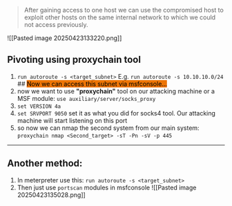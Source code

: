 
>After gaining access to one host we can use the compromised host to exploit other hosts on the same internal network to which we could not access previously.

![[Pasted image 20250423133220.png]]


## **Pivoting** using proxychain tool

1. `run autoroute -s <target_subnet>` E.g. `run autoroute -s 10.10.10.0/24` ## <mark style="background: #ED7506;">Now we can access this subnet via msfconsole...</mark>
2. now we want to use **"proxychain"** tool on our attacking machine or a MSF module: `use auxiliary/server/socks_proxy`
3. `set VERSION 4a`
4. `set SRVPORT 9050` set it as what you did for socks4 tool. Our attacking machine will start listening on this port
5. so now we can nmap the second system from our main system: `proxychain nmap <Second_target> -sT -Pn -sV -p 445`


---

## **Another method:**

1. In meterpreter use this: `run autoroute -s <target_subnet>` 
2. Then just use `portscan` modules in msfconsole
 ![[Pasted image 20250423135028.png]]

